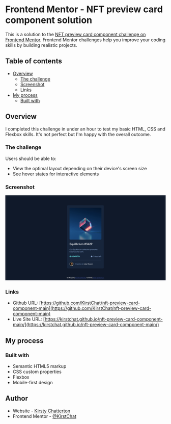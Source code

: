 # Frontend Mentor - NFT preview card component solution

This is a solution to the [NFT preview card component challenge on Frontend Mentor](https://www.frontendmentor.io/challenges/nft-preview-card-component-SbdUL_w0U). Frontend Mentor challenges help you improve your coding skills by building realistic projects.

## Table of contents

- [Overview](#overview)
  - [The challenge](#the-challenge)
  - [Screenshot](#screenshot)
  - [Links](#links)
- [My process](#my-process)
  - [Built with](#built-with)

## Overview

I completed this challenge in under an hour to test my basic HTML, CSS and Flexbox skills. It's not perfect but I'm happy with the overall outcome.

### The challenge

Users should be able to:

- View the optimal layout depending on their device's screen size
- See hover states for interactive elements

### Screenshot

![Screenshot](/images/screenshot.png)

### Links

- Github URL: [https://github.com/KirstChat/nft-preview-card-component-main](https://github.com/KirstChat/nft-preview-card-component-main)
- Live Site URL: [https://kirstchat.github.io/nft-preview-card-component-main/](https://kirstchat.github.io/nft-preview-card-component-main/)

## My process

### Built with

- Semantic HTML5 markup
- CSS custom properties
- Flexbox
- Mobile-first design

## Author

- Website - [Kirsty Chatterton](https://github.com/KirstChat)
- Frontend Mentor - [@KirstChat](https://www.frontendmentor.io/profile/KirstChat)
